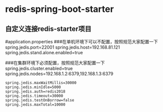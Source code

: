 redis-spring-boot-starter
=========================

自定义连接redis-starter项目
--------------------------

#application.properties
###在单机环境下可以不配置，按照规范大家配置一下
    spring.jedis.port=22001
    spring.jedis.host=192.168.81.121
    spring.jedis.stand.alone.enabled=true

###在集群环境下必须配置，按照规范大家配置一下
    spring.jedis.cluster.enabled=true
    spring.jedis.nodes=192.168.1.2:6379,192.168.1.3:6379

    spring.jedis.maxWaitMillis=30000
    spring.jedis.minIdle=5000
    spring.jedis.auth=redis2018
    spring.jedis.timeout=30000
    spring.jedis.testOnBorrow=false
    spring.jedis.maxTotal=10000

